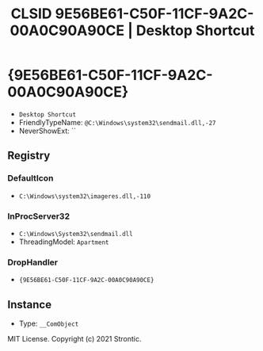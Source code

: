 ﻿---
title: "CLSID 9E56BE61-C50F-11CF-9A2C-00A0C90A90CE | Desktop Shortcut"
excerpt: What is COM-Object CLSID 9E56BE61-C50F-11CF-9A2C-00A0C90A90CE?
---

# {9E56BE61-C50F-11CF-9A2C-00A0C90A90CE}

* `Desktop Shortcut`
* FriendlyTypeName: `@C:\Windows\system32\sendmail.dll,-27`
* NeverShowExt: ``

## Registry


### DefaultIcon

* `C:\Windows\system32\imageres.dll,-110`

### InProcServer32

* `C:\Windows\System32\sendmail.dll`
* ThreadingModel: `Apartment`

### DropHandler

* `{9E56BE61-C50F-11CF-9A2C-00A0C90A90CE}`

## Instance

* Type: `__ComObject`

MIT License. Copyright (c) 2021 Strontic.


